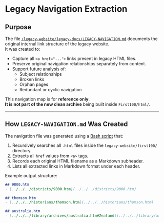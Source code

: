 # Legacy Navigation Extraction

## Purpose

The file [`/legacy-website/legacy-docs/LEGACY-NAVIGATION.md`](../../legacy-website/legacy-docs/LEGACY-NAVIGATION-deduped.md) documents the original internal link structure of the legacy website.  
It was created to:

- Capture all `<a href="...">` links present in legacy HTML files.
- Preserve original navigation relationships separately from content.
- Support future analysis of:
  - Subject relationships
  - Broken links
  - Orphan pages
  - Redundant or cyclic navigation

This navigation map is for **reference only**.  
**It is not part of the new clean archive** being built inside `First100/html/`.

---

## How `LEGACY-NAVIGATION.md` Was Created

The navigation file was generated using a [Bash script](../scripts/legacy-navigation.sh) that:

1. Recursively searches all `.html` files inside the `legacy-website/first100/` directory.
2. Extracts all `href` values from `<a>` tags.
3. Records each original HTML filename as a Markdown subheader.
4. Lists all extracted links in Markdown format under each header.



Example output structure:

```markdown
## 9000.htm
- [../../../districts/9000.htm](../../../districts/9000.htm)

## thomson.htm
- [../../../historians/thomson.htm](../../../historians/thomson.htm)

## australia.htm
- [../../../library/archives/australia.htm#Zealand](../../../library/archives/australia.htm#Zealand)
